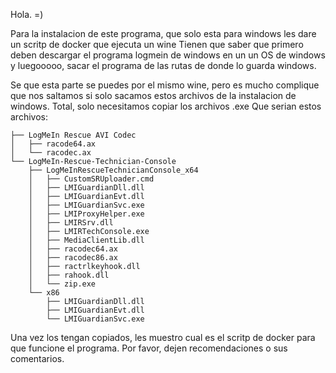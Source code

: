 Hola. =)

Para la instalacion de este programa, que solo esta para windows les dare un scritp de docker que ejecuta un wine
Tienen que saber que primero deben descargar el programa logmein de windows en un un OS de windows y luegooooo, sacar el programa de las rutas de donde lo guarda windows.

Se que esta parte se puedes por el mismo wine, pero es mucho complique que nos saltamos si solo sacamos estos archivos de la instalacion de windows. Total, solo necesitamos copiar los archivos .exe
Que serian estos archivos:


    ├── LogMeIn Rescue AVI Codec
    │   ├── racode64.ax
    │   └── racodec.ax
    └── LogMeIn-Rescue-Technician-Console
        ├── LogMeInRescueTechnicianConsole_x64
        │   ├── CustomSRUploader.cmd
        │   ├── LMIGuardianDll.dll
        │   ├── LMIGuardianEvt.dll
        │   ├── LMIGuardianSvc.exe
        │   ├── LMIProxyHelper.exe
        │   ├── LMIRSrv.dll
        │   ├── LMIRTechConsole.exe
        │   ├── MediaClientLib.dll
        │   ├── racodec64.ax
        │   ├── racodec86.ax
        │   ├── ractrlkeyhook.dll
        │   ├── rahook.dll
        │   └── zip.exe
        └── x86
            ├── LMIGuardianDll.dll
            ├── LMIGuardianEvt.dll
            └── LMIGuardianSvc.exe

Una vez los tengan copiados, les muestro cual es el scritp de docker para que funcione el programa.
Por favor, dejen recomendaciones o sus comentarios.
